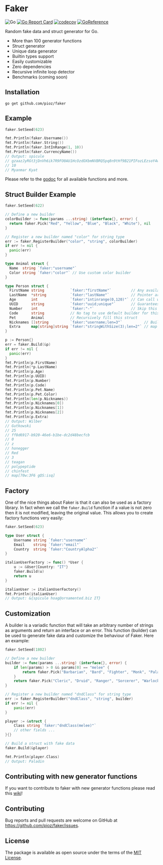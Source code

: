 # Faker

![Go](https://github.com/pioz/faker/workflows/Go/badge.svg)
[![Go Report Card](https://goreportcard.com/badge/github.com/pioz/faker)](https://goreportcard.com/report/github.com/pioz/faker)
[![codecov](https://codecov.io/gh/pioz/faker/branch/master/graph/badge.svg)](https://codecov.io/gh/pioz/faker)
[![GoReference](https://pkg.go.dev/badge/mod/github.com/pioz/faker)](https://pkg.go.dev/github.com/pioz/faker)
<!-- [![GoDoc](https://godoc.org/github.com/pioz/faker?status.svg)](https://godoc.org/github.com/pioz/faker) -->

Random fake data and struct generator for Go.

* More than 100 generator functions
* Struct generator
* Unique data generator
* Builtin types support
* Easily customizable
* Zero dependencies
* Recursive infinite loop detector
* Benchmarks (coming soon)

## Installation

    go get github.com/pioz/faker

## Example

```go
faker.SetSeed(623)

fmt.Println(faker.Username())
fmt.Println(faker.String())
fmt.Println(faker.IntInRange(1, 10))
fmt.Println(faker.CurrencyName())
// Output: spicule
// gzaazJyRGt3jDnVh6ik7R9FO0AU1HcOzdOXbmNVBRQ5pq8n9tHf9B21PIFozLEzsoY4wILvZjTxSLQmD3UOAamDgVR411T3YHleDTgLuz90XSO3NFZm1AnaJiJamVRcNGD2zmi4qWkcjKF3E4JKgn1DiCeC3eSb5WELsw8XqRzlvJqG
// 10
// Myanmar Kyat
```

Please refer to the [godoc](https://godoc.org/github.com/pioz/faker) for all available functions and more.

## Struct Builder Example

```go
faker.SetSeed(622)

// Define a new builder
colorBuilder := func(params ...string) (interface{}, error) {
  return faker.Pick("Red", "Yellow", "Blue", "Black", "White"), nil
}

// Register a new builder named "color" for string type
err := faker.RegisterBuilder("color", "string", colorBuilder)
if err != nil {
  panic(err)
}

type Animal struct {
  Name  string `faker:"username"`
  Color string `faker:"color"` // Use custom color builder
}

type Person struct {
  FirstName string            `faker:"firstName"`         // Any available function case insensitive
  LastName  *string           `faker:"lastName"`          // Pointer are also supported
  Age       int               `faker:"intinrange(0,120)"` // Can call with parameters
  UUID      string            `faker:"uuid;unique"`       // Guarantees a unique value
  Number    int               `faker:"-"`                 // Skip this field
  Code      string            // No tag to use default builder for this field type
  Pet       Animal            // Recursively fill this struct
  Nicknames []string          `faker:"username;len=3"`          // Build an array of size 3 using faker.Username function
  Extra     map[string]string `faker:"stringWithSize(3);len=2"` // map are supported
}

p := Person{}
err = faker.Build(&p)
if err != nil {
  panic(err)
}
fmt.Println(p.FirstName)
fmt.Println(*p.LastName)
fmt.Println(p.Age)
fmt.Println(p.UUID)
fmt.Println(p.Number)
fmt.Println(p.Code)
fmt.Println(p.Pet.Name)
fmt.Println(p.Pet.Color)
fmt.Println(len(p.Nicknames))
fmt.Println(p.Nicknames[0])
fmt.Println(p.Nicknames[1])
fmt.Println(p.Nicknames[2])
fmt.Println(p.Extra)
// Output: Wilber
// Gutkowski
// 25
// ff8d6917-b920-46e6-b1be-dc2d48becfcb
// 0
// z
// honegger
// Red
// 3
// teagan
// polypeptide
// chinfest
// map[70w:3F6 gQS:isq]
```

## Factory

One of the nice things about Faker is that it can also be used as a factory
library. In fact when we call the `faker.Build` function if a value is not
zero then it is not modified, leaving the original value. This allows you to
create factory functions very easily:

```go
faker.SetSeed(623)

type User struct {
    Username string `faker:"username"`
    Email    string `faker:"email"`
    Country  string `faker:"CountryAlpha2"`
}

italianUserFactory := func() *User {
    u := &User{Country: "IT"}
    faker.Build(u)
    return u
}

italianUser := italianUserFactory()
fmt.Println(italianUser)
// Output: &{spicule hoag@ornamented.biz IT}
```

## Customization

A builder is a variadic function that will take an arbitrary number of strings
as arguments and return an interface or an error. This function (builder) can
be used to generate fake data and customize the behaviour of Faker. Here an example:

```go
faker.SetSeed(1802)

// Define a new builder
builder := func(params ...string) (interface{}, error) {
    if len(params) > 0 && params[0] == "melee" {
        return faker.Pick("Barbarian", "Bard", "Fighter", "Monk", "Paladin", "Rogue"), nil
    }
    return faker.Pick("Cleric", "Druid", "Ranger", "Sorcerer", "Warlock", "Wizard"), nil
}

// Register a new builder named "dndClass" for string type
err := faker.RegisterBuilder("dndClass", "string", builder)
if err != nil {
    panic(err)
}

player := &struct {
    Class string `faker:"dndClass(melee)"`
    // other fields ...
}{}

// Build a struct with fake data
faker.Build(&player)

fmt.Println(player.Class)
// Output: Paladin
```

## Contributing with new generator functions

If you want to contribute to faker with new generator functions please read this [wiki](https://github.com/pioz/faker/wiki/Contributing-with-new-generator-functions)!

## Contributing

Bug reports and pull requests are welcome on GitHub at https://github.com/pioz/faker/issues.

## License

The package is available as open source under the terms of the [MIT License](http://opensource.org/licenses/MIT).






